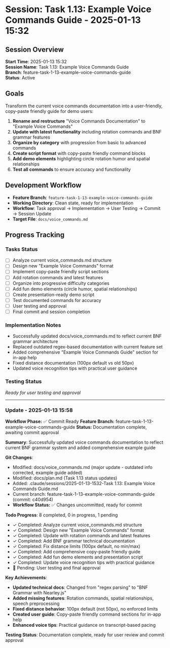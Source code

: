 # Session: Task 1.13: Example Voice Commands Guide - 2025-01-13 15:32

## Session Overview
**Start Time**: 2025-01-13 15:32  
**Session Name**: Task 1.13: Example Voice Commands Guide  
**Branch**: feature-task-1-13-example-voice-commands-guide  
**Status**: Active  

## Goals
Transform the current voice commands documentation into a user-friendly, copy-paste friendly guide for demo users:

1. **Rename and restructure** "Voice Commands Documentation" to "Example Voice Commands"
2. **Update with latest functionality** including rotation commands and BNF grammar features
3. **Organize by category** with progression from basic to advanced commands
4. **Create script format** with copy-paste friendly command blocks
5. **Add demo elements** highlighting circle rotation humor and spatial relationships
6. **Test all commands** to ensure accuracy and functionality

## Development Workflow
- **Feature Branch**: `feature-task-1-13-example-voice-commands-guide`
- **Working Directory**: Clean state, ready for implementation
- **Workflow**: Task approval → Implementation → User Testing → Commit → Session Update
- **Target File**: `docs/voice_commands.md`

## Progress Tracking

### Tasks Status
- [ ] Analyze current voice_commands.md structure
- [ ] Design new "Example Voice Commands" format
- [ ] Implement copy-paste friendly script sections
- [ ] Add rotation commands and latest features
- [ ] Organize into progressive difficulty categories
- [ ] Add fun demo elements (circle humor, spatial relationships)
- [ ] Create presentation-ready demo script
- [ ] Test documented commands for accuracy
- [ ] User testing and approval
- [ ] Final commit and session completion

### Implementation Notes
- Successfully updated docs/voice_commands.md to reflect current BNF grammar architecture
- Replaced outdated regex-based documentation with current feature set
- Added comprehensive "Example Voice Commands Guide" section for in-app help
- Fixed distance documentation (100px default vs old 50px)
- Updated voice recognition tips with practical user guidance

### Testing Status
*Ready for user testing and approval*

---

### Update - 2025-01-13 15:58

**Workflow Phase:** ✅ Commit Ready
**Feature Branch:** feature-task-1-13-example-voice-commands-guide
**Status:** Documentation complete, awaiting commit approval

**Summary**: Successfully updated voice commands documentation to reflect current BNF grammar system and added comprehensive example guide

**Git Changes**:
- Modified: docs/voice_commands.md (major update - outdated info corrected, example guide added)
- Modified: docs/plan.md (Task 1.13 status updates)
- Added: .claude/sessions/2025-01-13-1532-Task 1.13: Example Voice Commands Guide.md
- Current branch: feature-task-1-13-example-voice-commands-guide (commit: c40d954)
- **Workflow Status:** ✅ Changes uncommitted, ready for commit

**Todo Progress**: 8 completed, 0 in progress, 1 pending
- ✓ Completed: Analyze current voice_commands.md structure
- ✓ Completed: Design new "Example Voice Commands" format
- ✓ Completed: Update with rotation commands and latest features
- ✓ Completed: Add BNF grammar technical documentation
- ✓ Completed: Fix distance limits (100px default, no min/max)
- ✓ Completed: Add comprehensive copy-paste friendly guide
- ✓ Completed: Add fun demo elements and presentation script
- ✓ Completed: Update voice recognition tips with practical guidance
- 🔲 Pending: User testing and final approval

**Key Achievements**:
- **Updated technical docs**: Changed from "regex parsing" to "BNF Grammar with Nearley.js"
- **Added missing features**: Rotation commands, spatial relationships, speech preprocessing
- **Fixed distance behavior**: 100px default (not 50px), no enforced limits
- **Created user guide**: Copy-paste friendly command sections for in-app help
- **Enhanced voice tips**: Practical guidance on transcript-based pacing

**Testing Status**: Documentation complete, ready for user review and commit approval